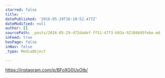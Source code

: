 ```yaml
---
starred: false
title: ''
datePublished: '2016-05-29T16:10:52.477Z'
dateModified: null
author: []
sourcePath: _posts/2016-05-29-d72dadef-ff51-47f3-b93a-92184b95febe.md
inFeed: true
hasPage: false
inNav: false
_type: MediaObject

---
```

https://instagram.com/p/BFoXG0UxOlb/